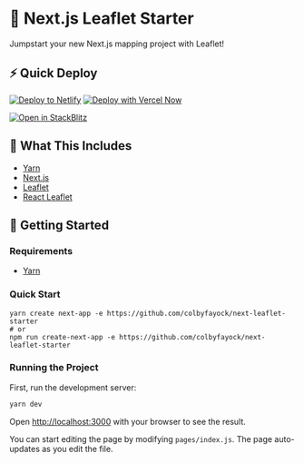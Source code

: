 # 🍃 Next.js Leaflet Starter

Jumpstart your new Next.js mapping project with Leaflet!

## ⚡ Quick Deploy

[![Deploy to Netlify](https://www.netlify.com/img/deploy/button.svg)](https://app.netlify.com/start/deploy?repository=https://github.com/colbyfayock/next-leaflet-starter) [![Deploy with Vercel Now](https://zeit.co/button)](https://vercel.com/import/project?template=https://github.com/colbyfayock/next-leaflet-starter)

[![Open in StackBlitz](https://developer.stackblitz.com/img/open_in_stackblitz.svg)](https://stackblitz.com/github/PeterPavlatos/next-leaflet-starter)

## 🧰 What This Includes

- [Yarn](https://yarnpkg.com/en/)
- [Next.js](https://nextjs.org/)
- [Leaflet](https://leafletjs.com/)
- [React Leaflet](https://react-leaflet.js.org)

## 🚀 Getting Started

### Requirements

- [Yarn](https://yarnpkg.com/en/)

### Quick Start

```
yarn create next-app -e https://github.com/colbyfayock/next-leaflet-starter
# or
npm run create-next-app -e https://github.com/colbyfayock/next-leaflet-starter
```

### Running the Project

First, run the development server:

```bash
yarn dev
```

Open [http://localhost:3000](http://localhost:3000) with your browser to see the result.

You can start editing the page by modifying `pages/index.js`. The page auto-updates as you edit the file.
